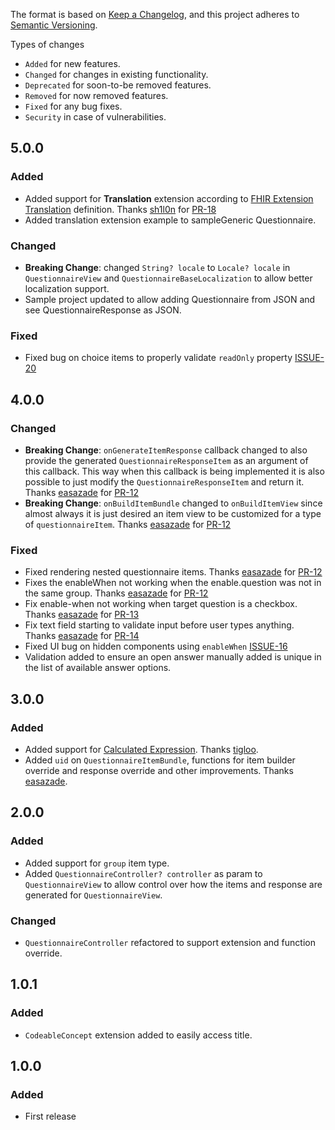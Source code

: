The format is based on [Keep a Changelog](https://keepachangelog.com/en/1.0.0/),
and this project adheres to [Semantic Versioning](https://semver.org/spec/v2.0.0.html).

Types of changes
- `Added` for new features.
- `Changed` for changes in existing functionality.
- `Deprecated` for soon-to-be removed features.
- `Removed` for now removed features.
- `Fixed` for any bug fixes.
- `Security` in case of vulnerabilities.

## 5.0.0
### Added
- Added support for **Translation** extension according to [FHIR Extension Translation](http://hl7.org/fhir/StructureDefinition/translation) definition. Thanks [sh1l0n](https://github.com/sh1l0n) for [PR-18](https://github.com/luis901101/fhir_questionnaire/pull/18)
- Added translation extension example to sampleGeneric Questionnaire. 

### Changed
- **Breaking Change**: changed `String? locale` to `Locale? locale` in `QuestionnaireView` and `QuestionnaireBaseLocalization` to allow better localization support.
- Sample project updated to allow adding Questionnaire from JSON and see QuestionnaireResponse as JSON.

### Fixed
- Fixed bug on choice items to properly validate `readOnly` property [ISSUE-20](https://github.com/luis901101/fhir_questionnaire/issues/20)

## 4.0.0
### Changed
- **Breaking Change**: `onGenerateItemResponse` callback changed to also provide the generated `QuestionnaireResponseItem` as an argument of this callback. This way when this callback is being implemented it is also possible to just modify the `QuestionnaireResponseItem` and return it. Thanks [easazade](https://github.com/easazade) for [PR-12](https://github.com/luis901101/fhir_questionnaire/pull/12)
- **Breaking Change**: `onBuildItemBundle` changed to `onBuildItemView` since almost always it is just desired an item view to be customized for a type of `questionnaireItem`. Thanks [easazade](https://github.com/easazade) for [PR-12](https://github.com/luis901101/fhir_questionnaire/pull/12)
 
### Fixed
- Fixed rendering nested questionnaire items. Thanks [easazade](https://github.com/easazade) for [PR-12](https://github.com/luis901101/fhir_questionnaire/pull/12)
- Fixes the enableWhen not working when the enable.question was not in the same group. Thanks [easazade](https://github.com/easazade) for [PR-12](https://github.com/luis901101/fhir_questionnaire/pull/12)
- Fix enable-when not working when target question is a checkbox. Thanks [easazade](https://github.com/easazade) for [PR-13](https://github.com/luis901101/fhir_questionnaire/pull/13)
- Fix text field starting to validate input before user types anything. Thanks [easazade](https://github.com/easazade) for [PR-14](https://github.com/luis901101/fhir_questionnaire/pull/14)
- Fixed UI bug on hidden components using `enableWhen` [ISSUE-16](https://github.com/luis901101/fhir_questionnaire/issues/16)
- Validation added to ensure an open answer manually added is unique in the list of available answer options.

## 3.0.0
### Added
- Added support for [Calculated Expression](http://hl7.org/fhir/uv/sdc/STU3/StructureDefinition-sdc-questionnaire-calculatedExpression.html). Thanks [tigloo](https://github.com/tigloo).
- Added `uid` on `QuestionnaireItemBundle`, functions for item builder override and response override and other improvements. Thanks [easazade](https://github.com/easazade).

## 2.0.0
### Added
- Added support for `group` item type.
- Added `QuestionnaireController? controller` as param to `QuestionnaireView` to allow control over how the items and response are generated for `QuestionnaireView`.

### Changed
- `QuestionnaireController` refactored to support extension and function override.

## 1.0.1
### Added
- `CodeableConcept` extension added to easily access title.

## 1.0.0
### Added
- First release